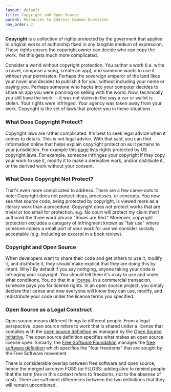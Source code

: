 ```yaml
---
layout: default
title: Copyright and Open Source
parent: Resources to Address Common Questions
nav_order: 2
---
```


**Copyright** is a collection of rights protected by the goverment that applies to original works of authorship fixed in any tangible medium of expression. These rights ensure the copyright owner can decide who can copy the work. Yet this gets much more complicated.

Consider a world without copyright protection. You author a work (i.e. write a novel, compose a song, create an app), and someone wants to use it without your permission. Perhaps the sovereign emperor of the land likes your novel and decides to publish it for you, without including your name or paying you. Perhaps someone who hacks into your computer decides to share an app you were planning on selling with the world. Now, techincally you still have the work -- it was not stolen in the way a car or wallet is stolen. Your rights were infringed. Your agency was taken away from your work. Copyright is the set of laws that protect you in these situations.

### What Does Copyright Protect?

Copyright laws are rather complicated. It's best to seek legal advice when it comes to details. This is not legal advice. With that said, you can find information online that helps explain copyright protection as it pertains to your jurisdiction. For example this [page](https://www.law.cornell.edu/uscode/text/17/106) lists rights protected by US copyright laws. For example, someone infringes your copyright if they copy your work to use it, modify it to make a derivative work, and/or distribute it, or the derived work without your consent.  

### What Does Copyright Not Protect?

That's even more complicated to address. There are a few carve-outs to note: Copyright does not protect ideas, processes, or concepts. You now see that source code, being protected by copyright, is viewed more as a literary work than a procedure. Copyright does not protect works that are trivial or too small for protection. e.g. No court will protect my claim that I authored the three word phrase "Roses are Red." Moreover, copyright protection excludes a category of infringment known as "fair use" where someone copies a small part of your work for use we consider socially acceptable (e.g. including an excerpt in a book review). 

### Copyright and Open Source

When developers want to share their code and get others to use it, modify it, and distribute it, they should make explicit that they are doing this by intent. Why? By default if you say nothging, anyone taking your code is infringing your copyright. You should tell them it's okay to use and under what conditions. You do that in a [license](../license.md). In a commercial transacion, someone pays you for license rights. In an open source project, you simply declare the license and now everyone will know they can use, modify, and redistribute your code under the license terms you specified. 

### Open Source as a Legal Construct

Open source means different things to different people. From a legal perspective, open source refers to work that is shared under a license that complies with the [open source definition](https://opensource.org/osd) as managed by the [Open Source Initiative](https://opensource.org/). The open source definition specifies what makes an open source license open. Simiarly, the [Free Software Foundation](https://www.fsf.org/) manages the [free software definition](https://www.gnu.org/philosophy/free-sw.html) which specifies the "four freedoms" that are sought by the Free Software movement.  

There is considerable overlap between free software and open source, hence the merged acronym FOSS (or F/LOSS: adding _libre_ to remind people that the term _free_ in this context refers to freedoms, not to the absense of cost). There are sufficient differences between the two definitions that they will remain uncombined. 

